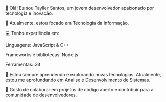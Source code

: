 👋 Olá! Eu sou Tayller Santos, um jovem desenvolvedor apaixonado por tecnologia e inovação.

🚀 Atualmente, estou focado em Tecnologia da Informação.

💻 Tenho experiência em:

Linguagens: JavaScript & C++

Frameworks e bibliotecas: Node.js

Ferramentas: Git

🌱 Estou sempre aprendendo e explorando novas tecnologias. Atualmente, estou me aprofundando em Analise e Desenvolvimento de Sistemas.

👥 Gosto de colaborar em projetos de código aberto e contribuir para a comunidade de desenvolvedores.


